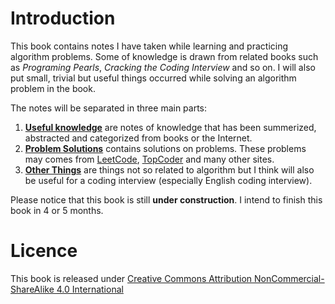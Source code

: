 # Introduction

This book contains notes I have taken while learning and practicing algorithm problems. Some of knowledge
is drawn from related books such as *Programing Pearls*, *Cracking the Coding Interview* and so on.
I will also put small, trivial but useful things occurred while solving an algorithm problem in the book.

The notes will be separated in three main parts:

1. **[Useful knowledge](useful_knowledge/README.md)** are notes of knowledge that has been summerized, 
   abstracted and categorized from books or the Internet.
2. **[Problem Solutions](problem_solutions/README.md)** contains solutions on problems. These problems may comes from
   [LeetCode](http://leetcode.com), [TopCoder](http://topcoder.com) and many other sites.
3. **[Other Things](http://other_things/README.md)** are things not so related to algorithm but I think will also 
   be useful for a coding interview (especially English coding interview).

Please notice that this book is still **under construction**. I intend to finish this book in 4 or 5 months.

# Licence

This book is released under
[Creative Commons Attribution NonCommercial-ShareAlike 4.0 International](http://creativecommons.org/licenses/by-nc-sa/4.0/)
